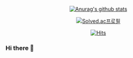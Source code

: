 <div align=center>
	
[![Anurag's github stats](https://github-readme-stats.vercel.app/api?h2jinee=h2jinee)](https://github.com/anuraghazra/github-readme-stats)
	
</div>

<div align=center>
	
[![Solved.ac프로필](http://mazassumnida.wtf/api/v2/generate_badge?boj=wjsgmlwls97)](https://solved.ac/wjsgmlwls97) 
	
</div>
 
<div align=center>
	
[![Hits](https://hits.seeyoufarm.com/api/count/incr/badge.svg?url=https%3A%2F%2Fgithub.com%2Fh2jinee)](https://hits.seeyoufarm.com) 
	
</div>
  

	
### Hi there 👋

<!--
**h2jinee/h2jinee** is a ✨ _special_ ✨ repository because its `README.md` (this file) appears on your GitHub profile.

Here are some ideas to get you started:

- 🔭 I’m currently working on ...
- 🌱 I’m currently learning ...
- 👯 I’m looking to collaborate on ...
- 🤔 I’m looking for help with ...
- 💬 Ask me about ...
- 📫 How to reach me: ...
- 😄 Pronouns: ...
- ⚡ Fun fact: ...
-->
